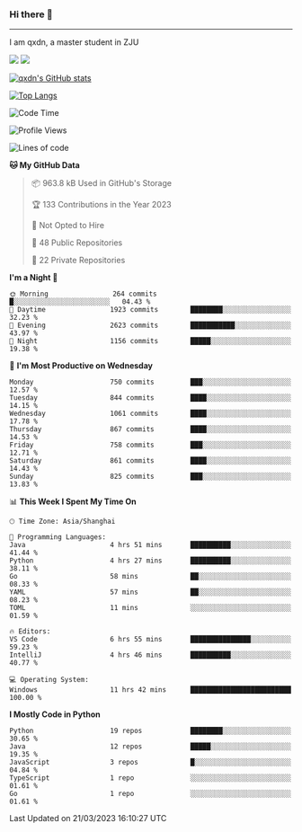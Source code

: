 ### Hi there 👋
---

I am qxdn, a master student in ZJU

[![](https://img.shields.io/badge/blog-qxdn-brightgreen?style=for-the-badge&logo=hexo)](https://qianxu.run) [![](https://img.shields.io/badge/bilibili-qxdn-ff69b4?style=for-the-badge&logo=Bilibili)](https://space.bilibili.com/11674667)


[![qxdn's GitHub stats](https://github-readme-stats.vercel.app/api?username=qxdn&count_private=true&show_icons=true)](https://github.com/qxdn)

[![Top Langs](https://github-readme-stats.vercel.app/api/top-langs/?username=qxdn&layout=compact)](https://github.com/qxdn)

<!--START_SECTION:waka-->
![Code Time](http://img.shields.io/badge/Code%20Time-926%20hrs%2025%20mins-blue)

![Profile Views](http://img.shields.io/badge/Profile%20Views-10-blue)

![Lines of code](https://img.shields.io/badge/From%20Hello%20World%20I%27ve%20Written-10.3%20million%20lines%20of%20code-blue)

**🐱 My GitHub Data** 

> 📦 963.8 kB Used in GitHub's Storage 
 > 
> 🏆 133 Contributions in the Year 2023
 > 
> 🚫 Not Opted to Hire
 > 
> 📜 48 Public Repositories 
 > 
> 🔑 22 Private Repositories 
 > 
**I'm a Night 🦉** 

```text
🌞 Morning                264 commits         █░░░░░░░░░░░░░░░░░░░░░░░░   04.43 % 
🌆 Daytime                1923 commits        ████████░░░░░░░░░░░░░░░░░   32.23 % 
🌃 Evening                2623 commits        ███████████░░░░░░░░░░░░░░   43.97 % 
🌙 Night                  1156 commits        █████░░░░░░░░░░░░░░░░░░░░   19.38 % 
```
📅 **I'm Most Productive on Wednesday** 

```text
Monday                   750 commits         ███░░░░░░░░░░░░░░░░░░░░░░   12.57 % 
Tuesday                  844 commits         ████░░░░░░░░░░░░░░░░░░░░░   14.15 % 
Wednesday                1061 commits        ████░░░░░░░░░░░░░░░░░░░░░   17.78 % 
Thursday                 867 commits         ████░░░░░░░░░░░░░░░░░░░░░   14.53 % 
Friday                   758 commits         ███░░░░░░░░░░░░░░░░░░░░░░   12.71 % 
Saturday                 861 commits         ████░░░░░░░░░░░░░░░░░░░░░   14.43 % 
Sunday                   825 commits         ███░░░░░░░░░░░░░░░░░░░░░░   13.83 % 
```


📊 **This Week I Spent My Time On** 

```text
🕑︎ Time Zone: Asia/Shanghai

💬 Programming Languages: 
Java                     4 hrs 51 mins       ██████████░░░░░░░░░░░░░░░   41.44 % 
Python                   4 hrs 27 mins       ██████████░░░░░░░░░░░░░░░   38.11 % 
Go                       58 mins             ██░░░░░░░░░░░░░░░░░░░░░░░   08.33 % 
YAML                     57 mins             ██░░░░░░░░░░░░░░░░░░░░░░░   08.23 % 
TOML                     11 mins             ░░░░░░░░░░░░░░░░░░░░░░░░░   01.59 % 

🔥 Editors: 
VS Code                  6 hrs 55 mins       ███████████████░░░░░░░░░░   59.23 % 
IntelliJ                 4 hrs 46 mins       ██████████░░░░░░░░░░░░░░░   40.77 % 

💻 Operating System: 
Windows                  11 hrs 42 mins      █████████████████████████   100.00 % 
```

**I Mostly Code in Python** 

```text
Python                   19 repos            ████████░░░░░░░░░░░░░░░░░   30.65 % 
Java                     12 repos            █████░░░░░░░░░░░░░░░░░░░░   19.35 % 
JavaScript               3 repos             █░░░░░░░░░░░░░░░░░░░░░░░░   04.84 % 
TypeScript               1 repo              ░░░░░░░░░░░░░░░░░░░░░░░░░   01.61 % 
Go                       1 repo              ░░░░░░░░░░░░░░░░░░░░░░░░░   01.61 % 
```




 Last Updated on 21/03/2023 16:10:27 UTC
<!--END_SECTION:waka-->

<!--
**qxdn/qxdn** is a ✨ _special_ ✨ repository because its `README.md` (this file) appears on your GitHub profile.

Here are some ideas to get you started:

- 🔭 I’m currently working on ...
- 🌱 I’m currently learning ...
- 👯 I’m looking to collaborate on ...
- 🤔 I’m looking for help with ...
- 💬 Ask me about ...
- 📫 How to reach me: ...
- 😄 Pronouns: ...
- ⚡ Fun fact: ...
-->
